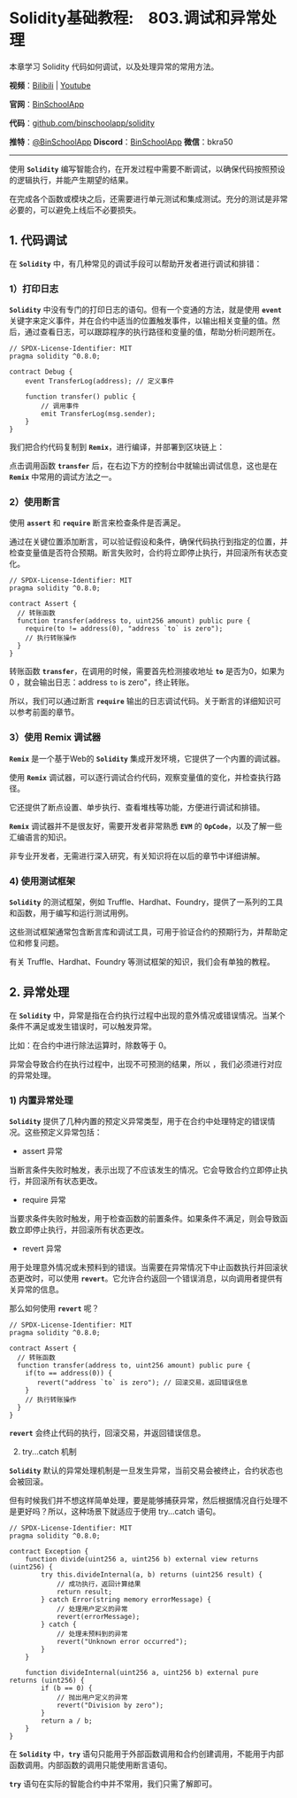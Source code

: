 
# Solidity基础教程:&nbsp;&nbsp;&nbsp;&nbsp;803.调试和异常处理

本章学习 Solidity 代码如何调试，以及处理异常的常用方法。

**视频**：[Bilibili](https://#)  |  [Youtube](https://www.youtube.com/@BinSchoolApp)

**官网**：[BinSchoolApp](https://binschool.app)

**代码**：[github.com/binschoolapp/solidity](https://github.com/binschoolapp/solidity)

**推特**：[@BinSchoolApp](https://twitter.com/BinSchoolApp)    **Discord**：[BinSchoolApp](https://discord.gg/PB2YEvggWq)   **微信**：bkra50 

-----
使用 **`Solidity`** 编写智能合约，在开发过程中需要不断调试，以确保代码按照预设的逻辑执行，并能产生期望的结果。

在完成各个函数或模块之后，还需要进行单元测试和集成测试。充分的测试是非常必要的，可以避免上线后不必要损失。

## 1. 代码调试

在 **`Solidity`** 中，有几种常见的调试手段可以帮助开发者进行调试和排错：

### 1）打印日志

**`Solidity`** 中没有专门的打印日志的语句。但有一个变通的方法，就是使用 **`event`** 关键字来定义事件，并在合约中适当的位置触发事件，以输出相关变量的值。然后，通过查看日志，可以跟踪程序的执行路径和变量的值，帮助分析问题所在。

```solidity
// SPDX-License-Identifier: MIT
pragma solidity ^0.8.0;

contract Debug {
    event TransferLog(address); // 定义事件

    function transfer() public {
        // 调用事件
        emit TransferLog(msg.sender);
    }
}
```

我们把合约代码复制到 **`Remix`**，进行编译，并部署到区块链上：



 
点击调用函数 **`transfer`** 后，在右边下方的控制台中就输出调试信息，这也是在 **`Remix`** 中常用的调试方法之一。

### 2）使用断言

使用 **`assert`** 和 **`require`** 断言来检查条件是否满足。

通过在关键位置添加断言，可以验证假设和条件，确保代码执行到指定的位置，并检查变量值是否符合预期。断言失败时，合约将立即停止执行，并回滚所有状态变化。

```solidity
// SPDX-License-Identifier: MIT
pragma solidity ^0.8.0;

contract Assert {
  // 转账函数  
  function transfer(address to, uint256 amount) public pure {
    require(to != address(0), "address `to` is zero");
    // 执行转账操作
  }
}
```

转账函数 **`transfer`**，在调用的时候，需要首先检测接收地址 **`to`** 是否为0，如果为 0 ，就会输出日志：address `to` is zero"，终止转账。

所以，我们可以通过断言 **`require`** 输出的日志调试代码。关于断言的详细知识可以参考前面的章节。

### 3）使用 Remix 调试器

**`Remix`** 是一个基于Web的 **`Solidity`** 集成开发环境，它提供了一个内置的调试器。

使用 **`Remix`** 调试器，可以逐行调试合约代码，观察变量值的变化，并检查执行路径。

它还提供了断点设置、单步执行、查看堆栈等功能，方便进行调试和排错。



 
**`Remix`** 调试器并不是很友好，需要开发者非常熟悉 **`EVM`** 的 **`OpCode`**，以及了解一些汇编语言的知识。

非专业开发者，无需进行深入研究，有关知识将在以后的章节中详细讲解。

### 4) 使用测试框架

**`Solidity`** 的测试框架，例如 Truffle、Hardhat、Foundry，提供了一系列的工具和函数，用于编写和运行测试用例。

这些测试框架通常包含断言库和调试工具，可用于验证合约的预期行为，并帮助定位和修复问题。

有关 Truffle、Hardhat、Foundry 等测试框架的知识，我们会有单独的教程。

## 2. 异常处理
在 **`Solidity`** 中，异常是指在合约执行过程中出现的意外情况或错误情况。当某个条件不满足或发生错误时，可以触发异常。

比如：在合约中进行除法运算时，除数等于 0。

异常会导致合约在执行过程中，出现不可预测的结果，所以 ，我们必须进行对应的异常处理。

### 1) 内置异常处理

**`Solidity`** 提供了几种内置的预定义异常类型，用于在合约中处理特定的错误情况。这些预定义异常包括：

- assert 异常

当断言条件失败时触发，表示出现了不应该发生的情况。它会导致合约立即停止执行，并回滚所有状态更改。

- require 异常

当要求条件失败时触发，用于检查函数的前置条件。如果条件不满足，则会导致函数立即停止执行，并回滚所有状态更改。

- revert 异常

用于处理意外情况或未预料到的错误。当需要在异常情况下中止函数执行并回滚状态更改时，可以使用 **`revert`**。它允许合约返回一个错误消息，以向调用者提供有关异常的信息。

那么如何使用 **`revert`** 呢？

```solidity
// SPDX-License-Identifier: MIT
pragma solidity ^0.8.0;

contract Assert {
  // 转账函数  
  function transfer(address to, uint256 amount) public pure {
    if(to == address(0)) {
       revert("address `to` is zero"); // 回滚交易，返回错误信息
    }
    // 执行转账操作
  }
}
```

**`revert`** 会终止代码的执行，回滚交易，并返回错误信息。

2. try...catch 机制

**`Solidity`** 默认的异常处理机制是一旦发生异常，当前交易会被终止，合约状态也会被回滚。

但有时候我们并不想这样简单处理，要是能够捕获异常，然后根据情况自行处理不是更好吗？所以，这种场景下就适应于使用 try...catch 语句。

```solidity
// SPDX-License-Identifier: MIT
pragma solidity ^0.8.0;

contract Exception {
    function divide(uint256 a, uint256 b) external view returns (uint256) {
        try this.divideInternal(a, b) returns (uint256 result) {
            // 成功执行，返回计算结果
            return result;
        } catch Error(string memory errorMessage) {
            // 处理用户定义的异常
            revert(errorMessage);
        } catch {
            // 处理未预料到的异常
            revert("Unknown error occurred");
        }
    }

    function divideInternal(uint256 a, uint256 b) external pure returns (uint256) {
        if (b == 0) {
            // 抛出用户定义的异常
            revert("Division by zero");
        }
        return a / b;
    }
}
```

在 **`Solidity`** 中，**`try`** 语句只能用于外部函数调用和合约创建调用，不能用于内部函数调用。内部函数的调用只能使用断言语句。

**`try`** 语句在实际的智能合约中并不常用，我们只需了解即可。
